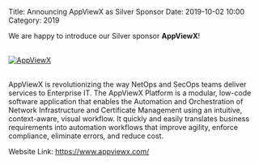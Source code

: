 Title: Announcing AppViewX as Silver Sponsor
Date: 2019-10-02 10:00
Category: 2019

We are happy to introduce our Silver sponsor **AppViewX**!

<!-- PELICAN_END_SUMMARY -->
<br>
<div class="text-center">
  <a href="https://www.appviewx.com" target="_blank">
    <img src="{static}/images/sponsors/appviewx.png" alt="AppViewX">
  </a>
</div>
<br>

AppViewX is revolutionizing the way NetOps and SecOps teams deliver services to Enterprise IT. The AppViewX Platform is a modular, low-code software application that enables the Automation and Orchestration of Network Infrastructure and Certificate Management using an intuitive, context-aware, visual workflow. It quickly and easily translates business requirements into automation workflows that improve agility, enforce compliance, eliminate errors, and reduce cost.

Website Link: <a href="https://www.appviewx.com/" target="_blank">https://www.appviewx.com/</a>
